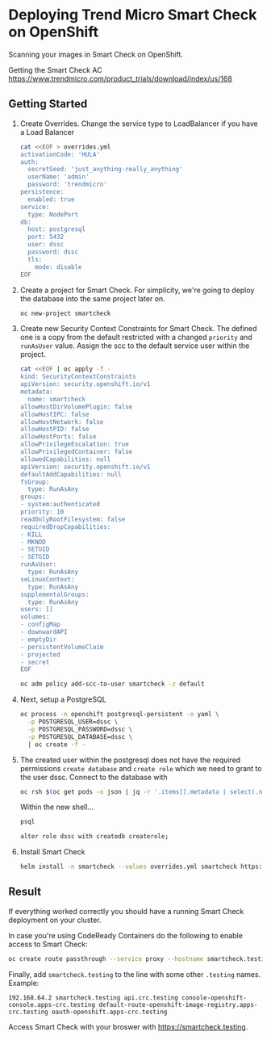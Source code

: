 # Deploying Trend Micro Smart Check on OpenShift

Scanning your images in Smart Check on OpenShift.

Getting the Smart Check AC https://www.trendmicro.com/product_trials/download/index/us/168

## Getting Started

1. Create Overrides. Change the service type to LoadBalancer if you have a Load Balancer

    ```sh
    cat <<EOF > overrides.yml
    activationCode: 'HULA'
    auth:
      secretSeed: 'just_anything-really_anything'
      userName: 'admin'
      password: 'trendmicro'
    persistence:
      enabled: true
    service:
      type: NodePort
    db:
      host: postgresql
      port: 5432
      user: dssc
      password: dssc
      tls:
        mode: disable
    EOF
    ```

2. Create a project for Smart Check. For simplicity, we're going to deploy the database into the same project later on.

    ```sh
    oc new-project smartcheck
    ```

3. Create new Security Context Constraints for Smart Check. The defined one is a copy from the default restricted with a changed `priority` and `runAsUser` value. Assign the scc to the default service user within the project.

    ```sh
    cat <<EOF | oc apply -f -
    kind: SecurityContextConstraints
    apiVersion: security.openshift.io/v1
    metadata:
      name: smartcheck
    allowHostDirVolumePlugin: false
    allowHostIPC: false
    allowHostNetwork: false
    allowHostPID: false
    allowHostPorts: false
    allowPrivilegeEscalation: true
    allowPrivilegedContainer: false
    allowedCapabilities: null
    apiVersion: security.openshift.io/v1
    defaultAddCapabilities: null
    fsGroup:
      type: RunAsAny
    groups:
    - system:authenticated
    priority: 10
    readOnlyRootFilesystem: false
    requiredDropCapabilities:
    - KILL
    - MKNOD
    - SETUID
    - SETGID
    runAsUser:
      type: RunAsAny
    seLinuxContext:
      type: RunAsAny
    supplementalGroups:
      type: RunAsAny
    users: []
    volumes:
    - configMap
    - downwardAPI
    - emptyDir
    - persistentVolumeClaim
    - projected
    - secret
    EOF

    oc adm policy add-scc-to-user smartcheck -z default
    ```

4. Next, setup a PostgreSQL

    ```sh
    oc process -n openshift postgresql-persistent -o yaml \
      -p POSTGRESQL_USER=dssc \
      -p POSTGRESQL_PASSWORD=dssc \
      -p POSTGRESQL_DATABASE=dssc \
      | oc create -f -
    ```

5. The created user within the postgresql does not have the required permissions `create database` and `create role` which we need to grant to the user dssc. Connect to the database with

    ```sh
    oc rsh $(oc get pods -o json | jq -r '.items[].metadata | select(.name | startswith("postgres")) | .name' | grep -v deploy)
    ```

    Within the new shell...

    ```sh
    psql
    ```

    ```sh
    alter role dssc with createdb createrole;
    ```

6. Install Smart Check

    ```sh
    helm install -n smartcheck --values overrides.yml smartcheck https://github.com/deep-security/smartcheck-helm/archive/master.tar.gz
    ```

## Result

If everything worked correctly you should have a running Smart Check deployment on your cluster.

In case you're using CodeReady Containers do the following to enable access to Smart Check:

```sh
oc create route passthrough --service proxy --hostname smartcheck.testing
```

Finally, add `smartcheck.testing` to the line with some other `.testing` names. Example:

```
192.168.64.2 smartcheck.testing api.crc.testing console-openshift-console.apps-crc.testing default-route-openshift-image-registry.apps-crc.testing oauth-openshift.apps-crc.testing
```

Access Smart Check with your broswer with <https://smartcheck.testing>.
